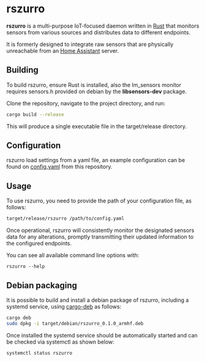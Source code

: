 # rszurro

**rszurro** is a multi-purpose IoT-focused daemon written in [Rust](https://www.rust-lang.org) that monitors sensors from various sources and distributes data to different endpoints.

It is formerly designed to integrate raw sensors that are physically unreachable from an [Home Assistant](https://www.home-assistant.io) server.

## Building

To build rszurro, ensure Rust is installed, also the lm_sensors monitor requires sensors.h provided on debian by the **libsensors-dev** package.

Clone the repository, navigate to the project directory, and run:

```sh
cargo build --release
```

This will produce a single executable file in the target/release directory.

## Configuration

rszurro load settings from a yaml file, an example configuration can be found on [config.yaml](https://github.com/r3vn/rszurro/blob/main/config.yaml) from this repository.

## Usage

To use rszurro, you need to provide the path of your configuration file, as follows:

```sh
target/release/rszurro /path/to/config.yaml
```

Once operational, rszurro will consistently monitor the designated sensors data for any alterations, promptly transmitting their updated information to the configured endpoints.


You can see all available command line options with:

```
rszurro --help
```

## Debian packaging

It is possible to build and install a debian package of rszurro, including a systemd service, using [cargo-deb](https://github.com/mmstick/cargo-deb) as follows:

```sh
cargo deb
sudo dpkg -i target/debian/rszurro_0.1.0_armhf.deb
```

Once installed the systemd service should be automatically started and can be checked via systemctl as shown below:

```
systemctl status rszurro
```
